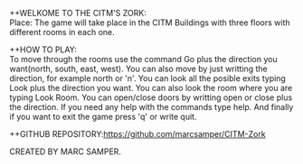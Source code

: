 ++WELKOME TO THE CITM'S ZORK:  
Place: The game will take place in the CITM Buildings with three floors with different
rooms in each one.  

++HOW TO PLAY:   
To move through the rooms use the command Go plus the direction you want(north, south, east, west).
You can also move by just writting the direction, for example north or 'n'.
You can look all the posible exits typing Look plus the direction you want. You can also look the room where you are
typing Look Room.
You can  open/close doors by writting open or close plus the direction.
If you need any help with the commands type help.
And finally if you want to exit the game press 'q' or write quit.

++GITHUB REPOSITORY:https://github.com/marcsamper/CITM-Zork    


CREATED BY MARC SAMPER.
